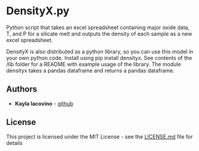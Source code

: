 # DensityX.py
Python script that takes an excel spreadsheet containing major oxide data, T, and P for a silicate melt and outputs the density of each sample as a new excel spreadsheet.

DensityX is also distributed as a python library, so you can use this model in your own python code. Install using pip install densityx. See contents of the /lib folder for a README with example usage of the library. The module densityx takes a pandas dataframe and returns a pandas dataframe.


## Authors

* **Kayla Iacovino** - [github](https://github.com/kaylai)


## License

This project is licensed under the MIT License - see the [LICENSE.md](LICENSE.md) file for details